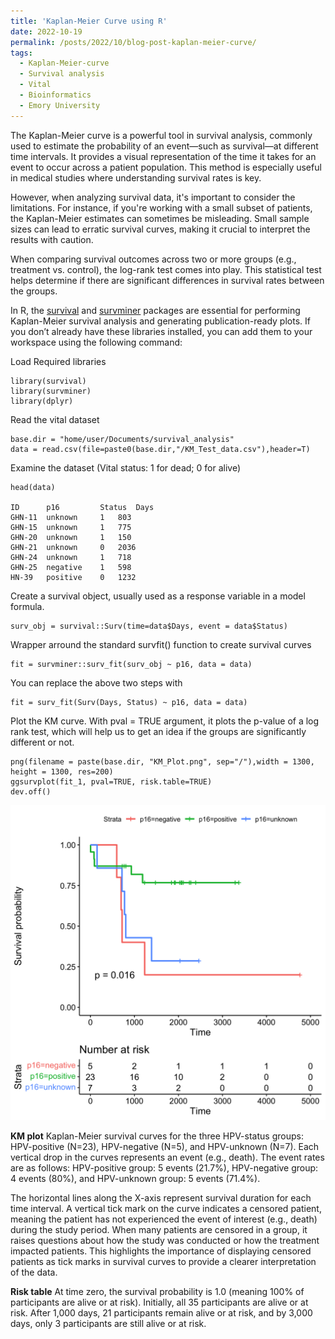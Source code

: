```yaml
---
title: 'Kaplan-Meier Curve using R'
date: 2022-10-19
permalink: /posts/2022/10/blog-post-kaplan-meier-curve/
tags:
  - Kaplan-Meier-curve
  - Survival analysis
  - Vital
  - Bioinformatics 
  - Emory University
---  
```

The Kaplan-Meier curve is a powerful tool in survival analysis, commonly used to estimate the probability of an event—such as survival—at different time intervals. It provides a visual representation of the time it takes for an event to occur across a patient population. This method is especially useful in medical studies where understanding survival rates is key.

However, when analyzing survival data, it's important to consider the limitations. For instance, if you're working with a small subset of patients, the Kaplan-Meier estimates can sometimes be misleading. Small sample sizes can lead to erratic survival curves, making it crucial to interpret the results with caution.

When comparing survival outcomes across two or more groups (e.g., treatment vs. control), the log-rank test comes into play. This statistical test helps determine if there are significant differences in survival rates between the groups.

In R, the [survival](https://cran.r-project.org/web/packages/survival/index.html) and [survminer](https://cran.r-project.org/web/packages/survminer/index.html) packages are essential for performing Kaplan-Meier survival analysis and generating publication-ready plots. If you don’t already have these libraries installed, you can add them to your workspace using the following command:

Load Required libraries
```  
library(survival)  
library(survminer)  
library(dplyr)
```  
Read the vital dataset
```
base.dir = "home/user/Documents/survival_analysis"    
data = read.csv(file=paste0(base.dir,"/KM_Test_data.csv"),header=T)  
```  

Examine the dataset (Vital status: 1 for dead; 0 for alive)  
```
head(data)  
  
ID      p16 		Status	Days  
GHN-11  unknown		1  	803  
GHN-15  unknown		1  	775  
GHN-20  unknown		1  	150  
GHN-21  unknown		0 	2036  
GHN-24  unknown		1  	718  
GHN-25	negative	1  	598  
HN-39	positive	0	1232  
```  

Create a survival object, usually used as a response variable in a model formula. 

```  
surv_obj = survival::Surv(time=data$Days, event = data$Status)  
```  

Wrapper arround the standard survfit() function to create survival curves

```
fit = survminer::surv_fit(surv_obj ~ p16, data = data)
```  

You can replace the above two steps with 
```  
fit = surv_fit(Surv(Days, Status) ~ p16, data = data)  
```  

Plot the KM curve. With pval = TRUE argument, it plots the p-value of a log rank test, which will help us to get an idea if the groups are significantly different or not.      
```  
png(filename = paste(base.dir, "KM_Plot.png", sep="/"),width = 1300, height = 1300, res=200)  
ggsurvplot(fit_1, pval=TRUE, risk.table=TRUE)  
dev.off()  
```

![KM Plot](/images/KM_Plot.png)


**KM plot** Kaplan-Meier survival curves for the three HPV-status groups: HPV-positive (N=23), HPV-negative (N=5), and HPV-unknown (N=7). Each vertical drop in the curves represents an event (e.g., death). The event rates are as follows: HPV-positive group: 5 events (21.7%), HPV-negative group: 4 events (80%), and HPV-unknown group: 5 events (71.4%).  
 
The horizontal lines along the X-axis represent survival duration for each time interval. A vertical tick mark on the curve indicates a censored patient, meaning the patient has not experienced the event of interest (e.g., death) during the study period. When many patients are censored in a group, it raises questions about how the study was conducted or how the treatment impacted patients. This highlights the importance of displaying censored patients as tick marks in survival curves to provide a clearer interpretation of the data.  
 
**Risk table** 
At time zero, the survival probability is 1.0 (meaning 100% of participants are alive or at risk). Initially, all 35 participants are alive or at risk. After 1,000 days, 21 participants remain alive or at risk, and by 3,000 days, only 3 participants are still alive or at risk.  

